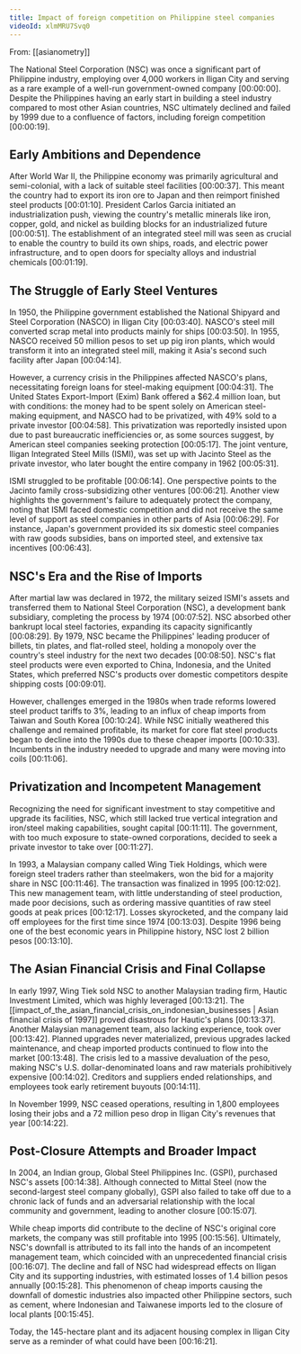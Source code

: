 ```yaml
---
title: Impact of foreign competition on Philippine steel companies
videoId: xlmMRU7Svq0
---
```


From: [[asianometry]] <br/> 

The National Steel Corporation (NSC) was once a significant part of Philippine industry, employing over 4,000 workers in Iligan City and serving as a rare example of a well-run government-owned company <a class="yt-timestamp" data-t="00:00:00">[00:00:00]</a>. Despite the Philippines having an early start in building a steel industry compared to most other Asian countries, NSC ultimately declined and failed by 1999 due to a confluence of factors, including foreign competition <a class="yt-timestamp" data-t="00:00:19">[00:00:19]</a>.

## Early Ambitions and Dependence

After World War II, the Philippine economy was primarily agricultural and semi-colonial, with a lack of suitable steel facilities <a class="yt-timestamp" data-t="00:00:37">[00:00:37]</a>. This meant the country had to export its iron ore to Japan and then reimport finished steel products <a class="yt-timestamp" data-t="00:01:10">[00:01:10]</a>. President Carlos Garcia initiated an industrialization push, viewing the country's metallic minerals like iron, copper, gold, and nickel as building blocks for an industrialized future <a class="yt-timestamp" data-t="00:00:51">[00:00:51]</a>. The establishment of an integrated steel mill was seen as crucial to enable the country to build its own ships, roads, and electric power infrastructure, and to open doors for specialty alloys and industrial chemicals <a class="yt-timestamp" data-t="00:01:19">[00:01:19]</a>.

## The Struggle of Early Steel Ventures

In 1950, the Philippine government established the National Shipyard and Steel Corporation (NASCO) in Iligan City <a class="yt-timestamp" data-t="00:03:40">[00:03:40]</a>. NASCO's steel mill converted scrap metal into products mainly for ships <a class="yt-timestamp" data-t="00:03:50">[00:03:50]</a>. In 1955, NASCO received 50 million pesos to set up pig iron plants, which would transform it into an integrated steel mill, making it Asia's second such facility after Japan <a class="yt-timestamp" data-t="00:04:14">[00:04:14]</a>.

However, a currency crisis in the Philippines affected NASCO's plans, necessitating foreign loans for steel-making equipment <a class="yt-timestamp" data-t="00:04:31">[00:04:31]</a>. The United States Export-Import (Exim) Bank offered a $62.4 million loan, but with conditions: the money had to be spent solely on American steel-making equipment, and NASCO had to be privatized, with 49% sold to a private investor <a class="yt-timestamp" data-t="00:04:58">[00:04:58]</a>. This privatization was reportedly insisted upon due to past bureaucratic inefficiencies or, as some sources suggest, by American steel companies seeking protection <a class="yt-timestamp" data-t="00:05:17">[00:05:17]</a>. The joint venture, Iligan Integrated Steel Mills (ISMI), was set up with Jacinto Steel as the private investor, who later bought the entire company in 1962 <a class="yt-timestamp" data-t="00:05:31">[00:05:31]</a>.

ISMI struggled to be profitable <a class="yt-timestamp" data-t="00:06:14">[00:06:14]</a>. One perspective points to the Jacinto family cross-subsidizing other ventures <a class="yt-timestamp" data-t="00:06:21">[00:06:21]</a>. Another view highlights the government's failure to adequately protect the company, noting that ISMI faced domestic competition and did not receive the same level of support as steel companies in other parts of Asia <a class="yt-timestamp" data-t="00:06:29">[00:06:29]</a>. For instance, Japan's government provided its six domestic steel companies with raw goods subsidies, bans on imported steel, and extensive tax incentives <a class="yt-timestamp" data-t="00:06:43">[00:06:43]</a>.

## NSC's Era and the Rise of Imports

After martial law was declared in 1972, the military seized ISMI's assets and transferred them to National Steel Corporation (NSC), a development bank subsidiary, completing the process by 1974 <a class="yt-timestamp" data-t="00:07:52">[00:07:52]</a>. NSC absorbed other bankrupt local steel factories, expanding its capacity significantly <a class="yt-timestamp" data-t="00:08:29">[00:08:29]</a>. By 1979, NSC became the Philippines' leading producer of billets, tin plates, and flat-rolled steel, holding a monopoly over the country's steel industry for the next two decades <a class="yt-timestamp" data-t="00:08:50">[00:08:50]</a>. NSC's flat steel products were even exported to China, Indonesia, and the United States, which preferred NSC's products over domestic competitors despite shipping costs <a class="yt-timestamp" data-t="00:09:01">[00:09:01]</a>.

However, challenges emerged in the 1980s when trade reforms lowered steel product tariffs to 3%, leading to an influx of cheap imports from Taiwan and South Korea <a class="yt-timestamp" data-t="00:10:24">[00:10:24]</a>. While NSC initially weathered this challenge and remained profitable, its market for core flat steel products began to decline into the 1990s due to these cheaper imports <a class="yt-timestamp" data-t="00:10:33">[00:10:33]</a>. Incumbents in the industry needed to upgrade and many were moving into coils <a class="yt-timestamp" data-t="00:11:06">[00:11:06]</a>.

## Privatization and Incompetent Management

Recognizing the need for significant investment to stay competitive and upgrade its facilities, NSC, which still lacked true vertical integration and iron/steel making capabilities, sought capital <a class="yt-timestamp" data-t="00:11:11">[00:11:11]</a>. The government, with too much exposure to state-owned corporations, decided to seek a private investor to take over <a class="yt-timestamp" data-t="00:11:27">[00:11:27]</a>.

In 1993, a Malaysian company called Wing Tiek Holdings, which were foreign steel traders rather than steelmakers, won the bid for a majority share in NSC <a class="yt-timestamp" data-t="00:11:46">[00:11:46]</a>. The transaction was finalized in 1995 <a class="yt-timestamp" data-t="00:12:02">[00:12:02]</a>. This new management team, with little understanding of steel production, made poor decisions, such as ordering massive quantities of raw steel goods at peak prices <a class="yt-timestamp" data-t="00:12:17">[00:12:17]</a>. Losses skyrocketed, and the company laid off employees for the first time since 1974 <a class="yt-timestamp" data-t="00:13:03">[00:13:03]</a>. Despite 1996 being one of the best economic years in Philippine history, NSC lost 2 billion pesos <a class="yt-timestamp" data-t="00:13:10">[00:13:10]</a>.

## The Asian Financial Crisis and Final Collapse

In early 1997, Wing Tiek sold NSC to another Malaysian trading firm, Hautic Investment Limited, which was highly leveraged <a class="yt-timestamp" data-t="00:13:21">[00:13:21]</a>. The [[impact_of_the_asian_financial_crisis_on_indonesian_businesses | Asian financial crisis of 1997]] proved disastrous for Hautic's plans <a class="yt-timestamp" data-t="00:13:37">[00:13:37]</a>. Another Malaysian management team, also lacking experience, took over <a class="yt-timestamp" data-t="00:13:42">[00:13:42]</a>. Planned upgrades never materialized, previous upgrades lacked maintenance, and cheap imported products continued to flow into the market <a class="yt-timestamp" data-t="00:13:48">[00:13:48]</a>. The crisis led to a massive devaluation of the peso, making NSC's U.S. dollar-denominated loans and raw materials prohibitively expensive <a class="yt-timestamp" data-t="00:14:02">[00:14:02]</a>. Creditors and suppliers ended relationships, and employees took early retirement buyouts <a class="yt-timestamp" data-t="00:14:11">[00:14:11]</a>.

In November 1999, NSC ceased operations, resulting in 1,800 employees losing their jobs and a 72 million peso drop in Iligan City's revenues that year <a class="yt-timestamp" data-t="00:14:22">[00:14:22]</a>.

## Post-Closure Attempts and Broader Impact

In 2004, an Indian group, Global Steel Philippines Inc. (GSPI), purchased NSC's assets <a class="yt-timestamp" data-t="00:14:38">[00:14:38]</a>. Although connected to Mittal Steel (now the second-largest steel company globally), GSPI also failed to take off due to a chronic lack of funds and an adversarial relationship with the local community and government, leading to another closure <a class="yt-timestamp" data-t="00:15:07">[00:15:07]</a>.

While cheap imports did contribute to the decline of NSC's original core markets, the company was still profitable into 1995 <a class="yt-timestamp" data-t="00:15:56">[00:15:56]</a>. Ultimately, NSC's downfall is attributed to its fall into the hands of an incompetent management team, which coincided with an unprecedented financial crisis <a class="yt-timestamp" data-t="00:16:07">[00:16:07]</a>. The decline and fall of NSC had widespread effects on Iligan City and its supporting industries, with estimated losses of 1.4 billion pesos annually <a class="yt-timestamp" data-t="00:15:28">[00:15:28]</a>. This phenomenon of cheap imports causing the downfall of domestic industries also impacted other Philippine sectors, such as cement, where Indonesian and Taiwanese imports led to the closure of local plants <a class="yt-timestamp" data-t="00:15:45">[00:15:45]</a>.

Today, the 145-hectare plant and its adjacent housing complex in Iligan City serve as a reminder of what could have been <a class="yt-timestamp" data-t="00:16:21">[00:16:21]</a>.